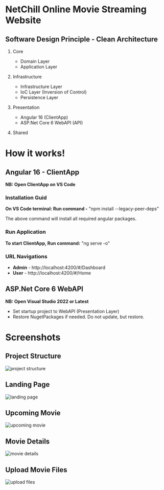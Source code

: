# NetChill Online Movie Streaming Website 

## Software Design Principle - Clean Architecture 

1. Core
	* Domain Layer
	* Application Layer

2. Infrastructure
	* Infrastructure Layer
	* IoC Layer (Inversion of Control)
	* Persistence Layer

3. Presentation
	* Angular 16 (ClientApp)
	* ASP.Net Core 6 WebAPI (API)

4. Shared 


# How it works!

## Angular 16 - ClientApp

__NB: Open ClientApp on VS Code__

### Installation Guid

__On VS Code terminal: Run command -__ "npm install --legacy-peer-deps"

The above command will install all required angular packages.

### Run Application

__To start ClientApp, Run command:__ "ng serve -o"


### URL Navigations

* __Admin__ - http://localhost:4200/#/Dashboard
* __User__ - http://localhost:4200/#/Home



## ASP.Net Core 6 WebAPI 

__NB: Open Visual Studio 2022 or Latest__

* Set startup project to WebAPI (Presentation Layer)
* Restore NugetPackages if needed. Do not update, but restore.   


# Screenshots

## Project Structure
<img alt="project structure" src="./NetChill.WebAPI.UI/ClientApp/src/assets/images/screenshots/Project Structure.png">

## Landing Page
<img alt="landing page" src="./NetChill.WebAPI.UI/ClientApp/src/assets/images/screenshots/Landing Page.png">

## Upcoming Movie
<img alt="upcoming movie" src="./NetChill.WebAPI.UI/ClientApp/src/assets/images/screenshots/Upcoming Movie.png">

## Movie Details
<img alt="movie details" src="./NetChill.WebAPI.UI/ClientApp/src/assets/images/screenshots/Movie Details.png">

## Upload Movie Files
<img alt="upload files" src="./NetChill.WebAPI.UI/ClientApp/src/assets/images/screenshots/Movie files upload.png">